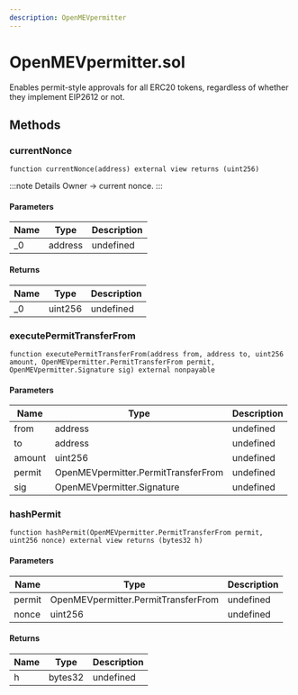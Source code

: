 ```yaml
---
description: OpenMEVpermitter
---
```


# OpenMEVpermitter.sol

Enables permit-style approvals for all ERC20 tokens, regardless of whether they implement EIP2612 or not.



## Methods

### currentNonce



```solidity title="Solidity"
function currentNonce(address) external view returns (uint256)
```


:::note Details
Owner -&gt; current nonce.
:::


#### Parameters

| Name | Type | Description |
|---|---|---|
| _0 | address | undefined |

#### Returns

| Name | Type | Description |
|---|---|---|
| _0 | uint256 | undefined |

### executePermitTransferFrom



```solidity title="Solidity"
function executePermitTransferFrom(address from, address to, uint256 amount, OpenMEVpermitter.PermitTransferFrom permit, OpenMEVpermitter.Signature sig) external nonpayable
```




#### Parameters

| Name | Type | Description |
|---|---|---|
| from | address | undefined |
| to | address | undefined |
| amount | uint256 | undefined |
| permit | OpenMEVpermitter.PermitTransferFrom | undefined |
| sig | OpenMEVpermitter.Signature | undefined |

### hashPermit



```solidity title="Solidity"
function hashPermit(OpenMEVpermitter.PermitTransferFrom permit, uint256 nonce) external view returns (bytes32 h)
```




#### Parameters

| Name | Type | Description |
|---|---|---|
| permit | OpenMEVpermitter.PermitTransferFrom | undefined |
| nonce | uint256 | undefined |

#### Returns

| Name | Type | Description |
|---|---|---|
| h | bytes32 | undefined |




